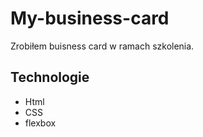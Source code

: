 # My-business-card
Zrobiłem buisness card w ramach szkolenia.
## Technologie
- Html
- CSS
- flexbox
